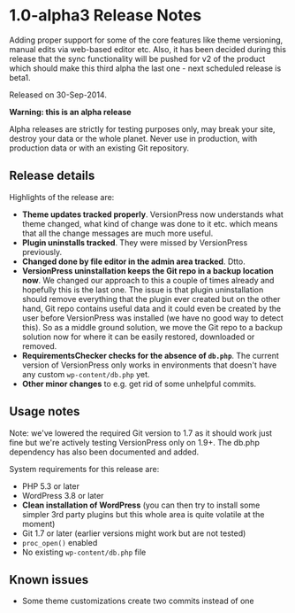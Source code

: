# 1.0-alpha3 Release Notes #

Adding proper support for some of the core features like theme versioning, manual edits via web-based editor etc. Also, it has been decided during this release that the sync functionality will be pushed for v2 of the product which should make this third alpha the last one - next scheduled release is beta1.

Released on 30-Sep-2014.

<div class="warning">
  <strong>Warning: this is an alpha release</strong>
  <p>Alpha releases are strictly for testing purposes only, may break your site, destroy your data or the whole planet. Never use in production, with production data or with an existing Git repository.</p>
</div>


## Release details ##

Highlights of the release are:

* **Theme updates tracked properly**. VersionPress now understands what theme changed, what kind of change was done to it etc. which means that all the change messages are much more useful.
* **Plugin uninstalls tracked**. They were missed by VersionPress previously.
* **Changed done by file editor in the admin area tracked**. Dtto.
* **VersionPress uninstallation keeps the Git repo in a backup location now**. We changed our approach to this a couple of times already and hopefully this is the last one. The issue is that plugin uninstallation should remove everything that the plugin ever created but on the other hand, Git repo contains useful data and it could even be created by the user before VersionPress was installed (we have no good way to detect this). So as a middle ground solution, we move the Git repo to a backup solution now for where it can be easily restored, downloaded or removed.
* **RequirementsChecker checks for the absence of `db.php`**. The current version of VersionPress only works in environments that doesn't have any custom `wp-content/db.php` yet.
* **Other minor changes** to e.g. get rid of some unhelpful commits.


## Usage notes ##

Note: we've lowered the required Git version to 1.7 as it should work just fine but we're actively testing VersionPress only on 1.9+. The db.php dependency has also been documented and added.

System requirements for this release are:

* PHP 5.3 or later
* WordPress 3.8 or later
* **Clean installation of WordPress**  (you can then try to install some simpler 3rd party plugins but this whole area is quite volatile at the moment)
* Git 1.7 or later (earlier versions might work but are not tested)
* `proc_open()` enabled
* No existing `wp-content/db.php` file


## Known issues ##

* Some theme customizations create two commits instead of one
